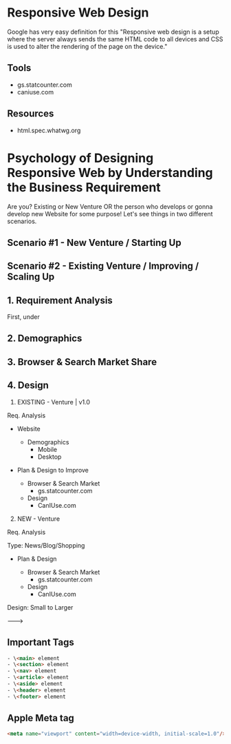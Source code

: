 # Responsive Web Design

Google has very easy definition for this "Responsive web design is a setup where the server always sends the same HTML code to all devices and CSS is used to alter the rendering of the page on the device."

## Tools
- gs.statcounter.com
- caniuse.com

## Resources
- html.spec.whatwg.org


# Psychology of Designing Responsive Web by Understanding the Business Requirement

Are you? Existing or New Venture OR the person who develops or gonna develop new Website for some purpose! Let's see things in two different scenarios.

## Scenario #1 - New Venture / Starting Up
## Scenario #2 - Existing Venture / Improving / Scaling Up


## 1. Requirement Analysis

First, under

## 2. Demographics
## 3. Browser & Search Market Share
## 4. Design


1. EXISTING - Venture | v1.0

Req. Analysis

- Website
  - Demographics
    - Mobile
    - Desktop

- Plan & Design to Improve
  - Browser & Search Market
    - gs.statcounter.com
  - Design
    - CanIUse.com


2. NEW - Venture

Req. Analysis

Type: News/Blog/Shopping

- Plan & Design

  - Browser & Search Market
    - gs.statcounter.com
  - Design
    - CanIUse.com


Design: Small to Larger

--->


## Important Tags

```html
- \<main> element
- \<section> element
- \<nav> element
- \<article> element
- \<aside> element
- \<header> element
- \<footer> element
```


## Apple Meta tag

```html
<meta name="viewport" content="width=device-width, initial-scale=1.0"/>
```

